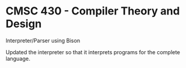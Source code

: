 # CMSC 430 - Compiler Theory and Design

Interpreter/Parser using Bison

Updated the interpreter so that it interprets programs for the complete language.
